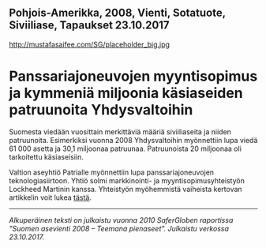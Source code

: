 Pohjois-Amerikka, 2008, Vienti, Sotatuote, Siviiliase, Tapaukset
23.10.2017
-
http://mustafasaifee.com/SG/placeholder_big.jpg


# Panssariajoneuvojen myyntisopimus ja kymmeniä miljoonia käsiaseiden patruunoita Yhdysvaltoihin

Suomesta viedään vuosittain merkittäviä määriä siviiliaseita ja niiden patruunoita. Esimerkiksi vuonna 2008 Yhdysvaltoihin myönnettiin lupa viedä 61 000 asetta ja 30,1 miljoonaa patruunaa. Patruunoista 20 miljoonaa oli tarkoitettu käsiaseisiin.

Valtion aseyhtiö Patrialle myönnettiin lupa panssariajoneuvojen teknologiasiirtoon. Yhtiö solmi markkinointi- ja myyntisopimusyhteistyön Lockheed Martinin kanssa. Yhteistyön myöhemmistä vaiheista kertovan artikkelin voit lukea [tästä](/articles/13).
***
*Alkuperäinen teksti on julkaistu vuonna 2010 SaferGloben raportissa "Suomen asevienti 2008 – Teemana pienaseet".
Julkaistu verkossa 23.10.2017.*